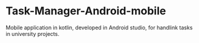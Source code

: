 # Task-Manager-Android-mobile
Mobile application in kotlin, developed in Android studio, for handlink tasks in university projects.
